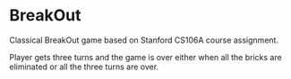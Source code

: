 # BreakOut

Classical BreakOut game based on Stanford CS106A course assignment. 

Player gets three turns and the game is over either when all the bricks are eliminated or all the three turns are over.
